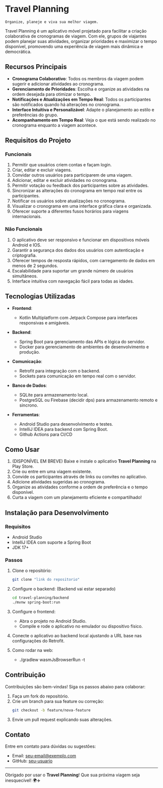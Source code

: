 # Travel Planning

    Organize, planeje e viva sua melhor viagem.

Travel Planning é um aplicativo móvel projetado para facilitar a criação colaborativa de cronogramas de viagem. Com ele, grupos de viajantes podem planejar suas atividades, organizar prioridades e maximizar o tempo disponível, promovendo uma experiência de viagem mais dinâmica e democrática.

## Recursos Principais

- **Cronograma Colaborativo**: Todos os membros da viagem podem sugerir e adicionar atividades ao cronograma.
- **Gerenciamento de Prioridades**: Escolha e organize as atividades na ordem desejada para otimizar o tempo.
- **Notificações e Atualizações em Tempo Real**: Todos os participantes são notificados quando há alterações no cronograma.
- **Interface Intuitiva e Personalizável**: Adapte o planejamento ao estilo e preferências do grupo.
- **Acompanhamento em Tempo Real**: Veja o que está sendo realizado no cronograma enquanto a viagem acontece.

## Requisitos do Projeto

### Funcionais

1. Permitir que usuários criem contas e façam login.
2. Criar, editar e excluir viagens.
3. Convidar outros usuários para participarem de uma viagem.
4. Adicionar, editar e excluir atividades no cronograma.
5. Permitir votação ou feedback dos participantes sobre as atividades.
6. Sincronizar as alterações do cronograma em tempo real entre os participantes.
7. Notificar os usuários sobre atualizações no cronograma.
8. Visualizar o cronograma em uma interface gráfica clara e organizada.
9. Oferecer suporte a diferentes fusos horários para viagens internacionais.

### Não Funcionais

1. O aplicativo deve ser responsivo e funcionar em dispositivos móveis Android e IOS.
2. Garantir a segurança dos dados dos usuários com autenticação e criptografia.
3. Oferecer tempos de resposta rápidos, com carregamento de dados em menos de 2 segundos.
4. Escalabilidade para suportar um grande número de usuários simultâneos.
5. Interface intuitiva com navegação fácil para todas as idades.

## Tecnologias Utilizadas

- **Frontend**:
  - Kotlin Multiplatform com Jetpack Compose para interfaces responsivas e amigáveis.
  
- **Backend**:
  - Spring Boot para gerenciamento das APIs e lógica do servidor.
  - Docker para gerenciamento de ambientes de desenvolvimento e produção.
  
- **Comunicação**:
  - Retrofit para integração com o backend.
  - Sockets para comunicação em tempo real com o servidor.
  
- **Banco de Dados**:
  - SQLite para armazenamento local.
  - PostgreSQL ou Firebase (decidir dps) para armazenamento remoto e sincrono.
  
- **Ferramentas**:
  - Android Studio para desenvolvimento e testes.
  - IntelliJ IDEA para backend com Spring Boot.
  - Github Actions para CI/CD

## Como Usar

1. (DISPONÍVEL EM BREVE) Baixe e instale o aplicativo **Travel Planning** na Play Store.
2. Crie ou entre em uma viagem existente.
3. Convide os participantes através de links ou convites no aplicativo.
4. Adicione atividades sugeridas ao cronograma.
5. Organize as atividades conforme a ordem de preferência e o tempo disponível.
6. Curta a viagem com um planejamento eficiente e compartilhado!

## Instalação para Desenvolvimento

### Requisitos

- Android Studio
- IntelliJ IDEA com suporte a Spring Boot
- JDK 17+

### Passos

1. Clone o repositório:
   ```bash
   git clone "link do repositorio"
   ```

2. Configure o backend: (Backend vai estar separado)
   ```bash
   cd travel-planning/backend
   ./mvnw spring-boot:run
   ```

3. Configure o frontend:
   - Abra o projeto no Android Studio.
   - Compile e rode o aplicativo no emulador ou dispositivo físico.

4. Conecte o aplicativo ao backend local ajustando a URL base nas configurações do Retrofit.

5. Como rodar na web:
   - ./gradlew wasmJsBrowserRun -t

## Contribuição

Contribuições são bem-vindas! Siga os passos abaixo para colaborar:

1. Faça um fork do repositório.
2. Crie um branch para sua feature ou correção:
   ```bash
   git checkout -b feature/nova-feature
   ```
3. Envie um pull request explicando suas alterações.

## Contato

Entre em contato para dúvidas ou sugestões:
- Email: seu-email@exemplo.com
- GitHub: [seu-usuario](https://github.com/seu-usuario)

---
Obrigado por usar o **Travel Planning**! Que sua próxima viagem seja inesquecível! 🌍✈️

